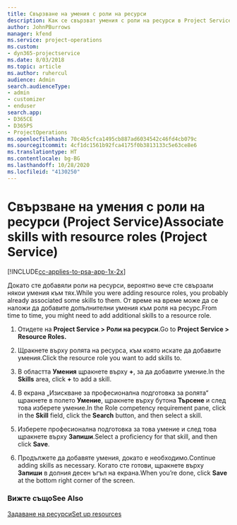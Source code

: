 ```yaml
---
title: Свързване на умения с роли на ресурси
description: Как се свързват умения с роли на ресурси в Project Service
author: JohnPBurrows
manager: kfend
ms.service: project-operations
ms.custom:
- dyn365-projectservice
ms.date: 8/03/2018
ms.topic: article
ms.author: ruhercul
audience: Admin
search.audienceType:
- admin
- customizer
- enduser
search.app:
- D365CE
- D365PS
- ProjectOperations
ms.openlocfilehash: 70c4b5cfca1495cb887ad6034542c46fd4cb079c
ms.sourcegitcommit: 4cf1dc1561b92fca4175f0b3813133c5e63ce8e6
ms.translationtype: HT
ms.contentlocale: bg-BG
ms.lasthandoff: 10/28/2020
ms.locfileid: "4130250"
---
```

# <a name="associate-skills-with-resource-roles-project-service"></a><span data-ttu-id="1f9d4-103">Свързване на умения с роли на ресурси (Project Service)</span><span class="sxs-lookup"><span data-stu-id="1f9d4-103">Associate skills with resource roles (Project Service)</span></span>

[!INCLUDE[cc-applies-to-psa-app-1x-2x](../includes/cc-applies-to-psa-app-1x-2x.md)]

<span data-ttu-id="1f9d4-104">Докато сте добавяли роли на ресурси, вероятно вече сте свързали някои умения към тях.</span><span class="sxs-lookup"><span data-stu-id="1f9d4-104">While you were adding resource roles, you probably already associated some skills to them.</span></span> <span data-ttu-id="1f9d4-105">От време на време може да се наложи да добавите допълнителни умения към роля на ресурс.</span><span class="sxs-lookup"><span data-stu-id="1f9d4-105">From time to time, you might need to add additional skills to a resource role.</span></span>  
  
1.  <span data-ttu-id="1f9d4-106">Отидете на **Project Service > Роли на ресурси**.</span><span class="sxs-lookup"><span data-stu-id="1f9d4-106">Go to **Project Service > Resource Roles.**</span></span>  
  
2.  <span data-ttu-id="1f9d4-107">Щракнете върху ролята на ресурса, към която искате да добавите умения.</span><span class="sxs-lookup"><span data-stu-id="1f9d4-107">Click the resource role you want to add skills to.</span></span>  
  
3.  <span data-ttu-id="1f9d4-108">В областта **Умения** щракнете върху **+**, за да добавите умение.</span><span class="sxs-lookup"><span data-stu-id="1f9d4-108">In the **Skills** area, click **+** to add a skill.</span></span>  
  
4.  <span data-ttu-id="1f9d4-109">В екрана „Изискване за професионална подготовка за ролята“ щракнете в полето **Умение**, щракнете върху бутона **Търсене** и след това изберете умение.</span><span class="sxs-lookup"><span data-stu-id="1f9d4-109">In the Role competency requirement pane, click in the **Skill** field, click the **Search** button,  and then select a skill.</span></span>  
  
5.  <span data-ttu-id="1f9d4-110">Изберете професионална подготовка за това умение и след това щракнете върху **Запиши**.</span><span class="sxs-lookup"><span data-stu-id="1f9d4-110">Select a proficiency for that skill, and then click **Save**.</span></span>  
  
6.  <span data-ttu-id="1f9d4-111">Продължете да добавяте умения, докато е необходимо.</span><span class="sxs-lookup"><span data-stu-id="1f9d4-111">Continue adding skills as necessary.</span></span> <span data-ttu-id="1f9d4-112">Когато сте готови, щракнете върху **Запиши** в долния десен ъгъл на екрана.</span><span class="sxs-lookup"><span data-stu-id="1f9d4-112">When you’re done, click **Save** at the bottom right corner of the screen.</span></span>  
  
### <a name="see-also"></a><span data-ttu-id="1f9d4-113">Вижте също</span><span class="sxs-lookup"><span data-stu-id="1f9d4-113">See Also</span></span>  
 [<span data-ttu-id="1f9d4-114">Задаване на ресурси</span><span class="sxs-lookup"><span data-stu-id="1f9d4-114">Set up resources</span></span>](../psa/set-up-resources.md)
